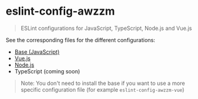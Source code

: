 # eslint-config-awzzm
> ESLint configurations for JavaScript, TypeScript, Node.js and Vue.js

See the corresponding files for the different configurations:
- [Base (JavaScript)](/base)
- [Vue.js](/vue)
- [Node.js](/node)
- TypeScript (coming soon)

> Note: You don't need to install the base if you want to use a more specific configuration
> file (for example `eslint-config-awzzm-vue`)
